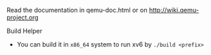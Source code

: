 Read the documentation in qemu-doc.html or on http://wiki.qemu-project.org

Build Helper

- You can build it in `x86_64` system to run xv6 by `./build <prefix>`
